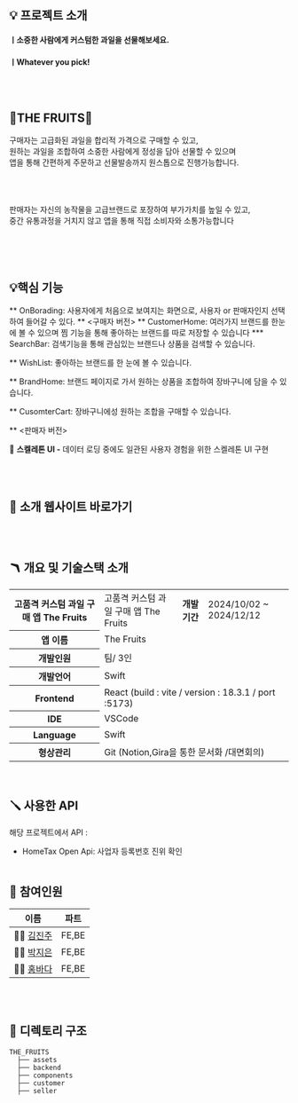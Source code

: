 
</br>

## 💡 프로젝트 소개
#### ㅣ소중한 사람에게 커스텀한 과일을 선물해보세요.
#### ㅣWhatever you pick!

## </br></br> 🍏THE FRUITS🍏
구매자는 고급화된 과일을 합리적 가격으로 구매할 수 있고, <br/>
원하는 과일을 조합하여 소중한 사람에게 정성을 담아 선물할 수 있으며 <br/>
앱을 통해 간편하게 주문하고 선물발송까지 원스톱으로 진행가능합니다.
</br></br></br>

<br/>
판매자는 자신의 농작물을 고급브랜드로 포장하여 부가가치를 높일 수 있고, <br/>
중간 유통과정을 거치지 않고 앱을 통해 직접 소비자와 소통가능합니다 <br/>

</br></br></br>

## 💡핵심 기능

** OnBorading: 사용자에게 처음으로 보여지는 화면으로, 사용자 or 판매자인지 선택하여 들어갈 수 있다.
** <구매자 버전>
** CustomerHome: 여러가지 브랜드를 한눈에 볼 수 있으며 찜 기능을 통해 좋아하는 브랜드를 따로 저장할 수 있습니다
  *** SearchBar: 검색기능을 통해 관심있는 브랜드나 상품을 검색할 수 있습니다.

** WishList: 좋아하는 브랜드를 한 눈에 볼 수 있습니다.

** BrandHome: 브랜드 페이지로 가서 원하는 상품을 조합하여 장바구니에 담을 수 있습니다.

** CusomterCart: 장바구니에성 원하는 조합을 구매할 수 있습니다.

** <판매자 버전>






💭 **스켈레톤 UI -** 데이터 로딩 중에도 일관된 사용자 경험을 위한 스켈레톤 UI 구현

</br></br>


## 🔗 소개 웹사이트 바로가기

> 

</br></br>

## 🪃 개요 및 기술스택 소개

<table>
    <tr>
        <th>고품격 커스텀 과일 구매 앱 The Fruits</th>
        <td>고품격 커스텀 과일 구매 앱 The Fruits</td>
        <th>개발기간</th>
        <td>2024/10/02 ~ 2024/12/12</td>
    </tr>
    <tr>
        <th>앱 이름</th>
        <td colspan="3">The Fruits</td>
    </tr>
    <tr>
        <th>개발인원</th>
        <td colspan="3">팀/ 3인 </td>
    </tr>
    <tr>
        <th>개발언어</th>
        <td colspan="3">Swift</td>
    </tr>
     <tr>
        <th>Frontend</th>
        <td colspan="3"> React (build : vite / version : 18.3.1 / port :5173)</td>
    </tr>
    <tr>
        <th>IDE</th>
        <td colspan="3">VSCode</td>
    </tr>
    <tr>
        <th>Language</th>
        <td colspan="3">Swift</td>
    </tr>
     <tr>
        <th>형상관리</th>
        <td colspan="3">Git (Notion,Gira을 통한 문서화 /대면회의)</td>
    </tr>
</table>

</br>

## 🪛 사용한 API 

해당 프로젝트에서 API :  
- HomeTax Open Api: 사업자 등록번호 진위 확인
</br></br>

## 🧗 **참여인원**

| 이름   |  파트  |
| ------ | :----: |
| 👧🏻 [김진주](https://github.com/jinjukimink)  |  FE,BE  |   
| 👧🏻 [박지은](https://github.com/jieunpark626) |  FE,BE  |                   
| 👧🏻 [홍바다](https://github.com/BadaHong)       |  FE,BE  |

</br></br>

## 📂 디렉토리 구조

```
THE_FRUITS
  ├── assets
  ├── backend
  ├── components
  ├── customer
  ├── seller
```



